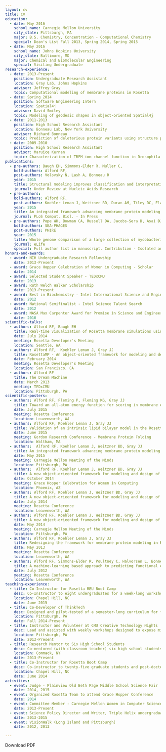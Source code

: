 ```yaml
---
layout: cv
title: CV
education:
  - date: May 2016
    school_name: Carnegie Mellon University
    city_state: Pittsburgh, PA
    major: B.S. Chemistry, Concentration - Computational Chemistry
    special: Dean's List Fall 2013, Spring 2014, Spring 2015
  - date: May 2016
    school_name: Johns Hopkins University
    city_state: Baltimore, MD
    major: Chemical and Biomolecular Engineering
    special: Visiting Undergraduate
research-experience: 
  - date: 2013-Present
    position: Undergraduate Research Assistant
    location: Gray Lab, Johns Hopkins
    advisor: Jeffrey Gray
    topic: Computational modeling of membrane proteins in Rosetta
  - date: Spring 2014
    position: Software Engineering Intern
    location: Spatial4j
    advisor: David Smiley
    topic: Modeling of geodesic shapes in object-oriented Spatial4j
  - date: 2011-2013
    position: High School Research Assistant
    location: Bonneau Lab, New York University
    advisor: Richard Bonneau
    topic: Prediction of deleterious protein variants using structure prediction in Rosetta3
  - date: 2009-2010
    position: High School Research Assistant
    advisor: Maruice Kernan
    topic: Characterization of TRPM ion channel function in Drosophila
publications: 
  - pre-authors: Baugh EH, Simmons-Elder R, Muller C,
    bold-authors: Alford RF,
    post-authors: Volovsky N, Lash A, Bonneau R
    year: 2015
    title: Structural modeling improves classification and interpretation of deleterious protein variation
    journal: Under Review at Nucleic Acids Research
  - pre-authors: 
    bold-authors: Alford RF, 
    post-authors: Koehler Leman J, Weitzner BD, Duran AM, Tiley DC, Elazar A, Gray JJ
    year: 2015
    title: An integrated framework advancing membrane protein modeling and design
    journal: PLoS Comput. Biol. - In Press
  - pre-authors: Pope WH, Bowman CA, Russell DA, Jacobs-Sera D, Asai DJ, Cresawn SG, Jacobs WR,Hendrix RW, Lawrence JG, Hartfull GF,
    bold-authors: SEA-PHAGES
    post-authors: PHIRE
    year: 2015
    title: Whole genome comparison of a large collection of mycobacteriophages reveals a continuum of phage genetic diversity variation
    journal: eLife
    special: Full author list in manuscript. Contribution - Isolated and characterized a novel phage experimentally and computationally
honors-and-awards: 
  - award: NIH Undergraduate Research Fellowship
    date: 2013-Present
  - award: Grace Hopper Celebration of Women in Computing - Scholar
    date: 2014
  - award: Selected Student Speaker - TEDxCMU
    date: 2013
  - award: Ruth Welch Walker Scholarship
    date: 2013-Present
  - award: Best in Biochemistry - Intel International Science and Engineering Fair
    date: 2012
  - award: National Semifinalist - Intel Science Talent Search
    date: 2012
  - award: NASA Max Carpenter Award for Promise in Science and Engineering
    date: 2010
scientific-talks: 
  - authors: Alford RF, Baugh EH
    title: Real-time visualization of Rosetta membrane simulations using the PyMOL viewer
    date: July 2014
    meeting: Rosetta Developer's Meeting
    location: Seattle, WA
  - authors: Alford RF,  Koehler Leman J, Gray JJ
    title: RosettaMP - An object-oriented framework for modeling and design of membrane proteins in Rosetta
    date: February 2014
    meeting: Rosetta Developer's Meeting
    location: San Francisco, CA
  - authors: Alford RF
    title: The Dream Machine
    date: March 2013
    meeting: TEDxCMU
    location: Pittsburgh, PA
scientific-posters: 
  - authors: Alford RF, Fleming P, Fleming KG, Gray JJ
    title: Toward an all-atom energy function for scoring in membrane environments of diverse lipid composition
    date: July 2015
    meeting: Rosetta Conference
    location: Leavenworth, WA
  - authors: Alford RF, Koehler Leman J, Gray JJ
    title: Validation of an intrinsic lipid bilayer model in the RosettaMP framework
    date: June 2015
    meeting: Gordon Research Conference - Membrane Protein Folding
    location: Waltham, MA
  - authors:  Alford RF, Koehler Leman J, Weitzner BD, Gray JJ
    title: An integrated framework advancing membrane protein modeling and design
    date: May 2015
    meeting: Carnegie Mellon Meeting of the Minds
    location: Pittsburgh, PA
  - authors:  Alford RF, Koehler Leman J, Weitzner BD, Gray JJ
    title: A new object-orieented framework for modeling and design of membrane proteins in Rosetta
    date: October 2014
    meeting: Grace Hopper Celebration for Women in Computing
    location: Phoenix, AZ
  - authors: Alford RF, Koehler Leman J, Weitzner BD, Gray JJ
    title: A new object-orieented framework for modeling and design of membrane proteins in Rosetta
    date: July 2014
    meeting: Rosetta Conference
    location: Leavenworth, WA
  - authors: Alford RF, Koehler Leman J, Weitzner BD, Gray JJ
    title: A new object-orieented framework for modeling and design of membrane proteins in Rosetta
    date: May 2014
    meeting: Carnegie Mellon Meeting of the Minds
    location: Pittsburgh, PA
  - authors: Alford RF, Koehler Leman J, Gray JJ
    title: Redesigning the framework for membrane protein modeling in Rosetta
    date: May 2013
    meeting: Rosetta Conference
    location: Leavenworth, WA
  - authors: Alford RF, Simmons-Elder R, Poultney C, Halvorsen L, Bonneau R
    title: A machine-learning based approach to predicting functional effects of mutations in membrane proteins
    date: July 2012
    meeting: Rosetta Conference
    location: Leavenworth, WA
teaching-experience: 
  - title: Co-Instructor for Rosetta REU Boot Camp
    desc: Co-Instructor to eight undergraduates for a week-long workshop describing the scientific and software development principles in the Rosetta modeling suite
    location: Chapel Hill, NC
    date: June 2015
  - title: Co-Developer of ThinkTech
    desc: Designed and pilot-tested of a semester-long curriculum for female middle school students (grades 5-8) focusing on computational thinking and confidence building
    location: Pittsburgh, PA
    date: Fall 2014-Present
  - title: Instructor and Volunteer at CMU Creative Technology Nights
    desc: Lead and assisted with weekly workshops designed to expose middle school girls (grades 5-8) to computer science, hosted at Carnegie Mellon
    location: Pittsburgh, PA
    date: 2013-Present
  - title: Research Mentor to Six High School Students
    desc: Co-mentored (with classroom teacher) six high school students conducing bioinformatics and computational structural biology research projects
    location: Commack, NY
    date: 2013-Present
  - title: Co-Instructor for Rosetta Boot Camp
    desc: Co-instructor to twenty-five graduate students and post-doctoral fellows for a week-long workshop describing scientific and software development principles in the Rosetta modeling suite. 
    location: Chapel Hill, NC
    date: June 2014
activities: 
  - event: Judge - Plainview Old Beth Page Middle School Science Fair
    date: 2014, 2015
  - event: Organized Rosetta Team to attend Grace Hopper Conference
    date: 2014
  - event: Committee Member - Carnegie Mellon Women in Computer Science
    date: 2013-Present
  - event: Science Policy Director and Writer, Triple Helix undergraduate Journal
    date: 2013-2015
  - event: VisionWalk (Long Island and Pittsburgh)
    date: 2012, 2013

---
```


Download PDF
